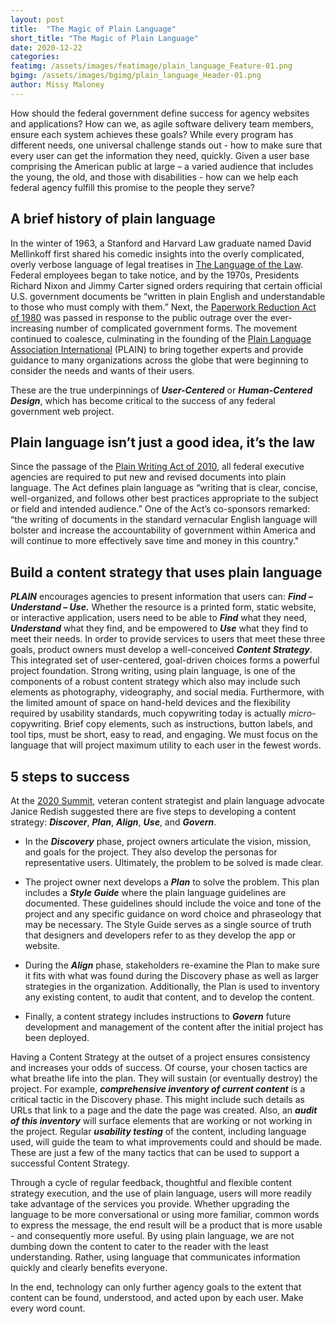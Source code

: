 ```yaml
---
layout: post
title:  "The Magic of Plain Language"
short_title: "The Magic of Plain Language"
date: 2020-12-22
categories:
featimg: /assets/images/featimage/plain_language_Feature-01.png
bgimg: /assets/images/bgimg/plain_language_Header-01.png
author: Missy Maloney
---
```


How should the federal government define success for agency websites and applications? How can we, as agile software delivery team members, ensure each system achieves these goals? While every program has different needs, one universal challenge stands out - how to make sure that every user can get the information they need, quickly. Given a user base comprising the American public at large – a varied audience that includes the young, the old, and those with disabilities - how can we help each federal agency fulfill this promise to the people they serve?

## A brief history of plain language  
In the winter of 1963, a Stanford and Harvard Law graduate named David Mellinkoff first shared his comedic insights into the overly complicated, overly verbose language of legal treatises in [The Language of the Law](https://www.amazon.com/Language-Law-David-Mellinkoff/dp/1592446906). Federal employees began to take notice, and by the 1970s, Presidents Richard Nixon and Jimmy Carter signed orders requiring that certain official U.S. government documents be “written in plain English and understandable to those who must comply with them.” Next, the [Paperwork Reduction Act of 1980](https://www.congress.gov/bill/96th-congress/house-bill/6410) was passed in response to the public outrage over the ever-increasing number of complicated government forms. The movement continued to coalesce, culminating in the founding of the [Plain Language Association International](https://plainlanguagenetwork.org/) (PLAIN) to bring together experts and provide guidance to many organizations across the globe that were beginning to consider the needs and wants of their users.   

These are the true underpinnings of ***User-Centered*** or ***Human-Centered Design***, which has become critical to the success of any federal government web project.   

## Plain language isn’t just a good idea, it’s the law 

Since the passage of the [Plain Writing Act of 2010](https://digital.gov/resources/plain-writing-act-of-2010/), all federal executive agencies are required to put new and revised documents into plain language. The Act defines plain language as “writing that is clear, concise, well-organized, and follows other best practices appropriate to the subject or field and intended audience.” One of the Act’s co-sponsors remarked: “the writing of documents in the standard vernacular English language will bolster and increase the accountability of government within America and will continue to more effectively save time and money in this country." 

## Build a content strategy that uses plain language 

***PLAIN*** encourages agencies to present information that users can: ***Find – Understand – Use.*** Whether the resource is a printed form, static website, or interactive application, users need to be able to ***Find*** what they need, ***Understand*** what they find, and be empowered to ***Use*** what they find to meet their needs. In order to provide services to users that meet these three goals, product owners must develop a well-conceived ***Content Strategy***. This integrated set of user-centered, goal-driven choices forms a powerful project foundation.  Strong writing, using plain language, is one of the components of a robust content strategy which also may include such elements as photography, videography, and social media. Furthermore, with the limited amount of space on hand-held devices and the flexibility required by usability standards, much copywriting today is actually *micro*-copywriting. Brief copy elements, such as instructions, button labels, and tool tips, must be short, easy to read, and engaging. We must focus on the language that will project maximum utility to each user in the fewest words. 

## 5 steps to success 

At the [2020 Summit](https://plainlanguagenetwork.org/conferences/2020-access-for-all/), veteran content strategist and plain language advocate Janice Redish suggested there are five steps to developing a content strategy: ***Discover***, ***Plan***, ***Align***, ***Use***, and ***Govern***.    

- In the ***Discovery*** phase, project owners articulate the vision, mission, and goals for the project. They also develop the personas for representative users. Ultimately, the problem to be solved is made clear. 

- The project owner next develops a ***Plan*** to solve the problem. This plan includes a ***Style Guide*** where the plain language guidelines are documented. These guidelines should include the voice and tone of the project and any specific guidance on word choice and phraseology that may be necessary. The Style Guide serves as a single source of truth that designers and developers refer to as they develop the app or website. 

- During the ***Align*** phase, stakeholders re-examine the Plan to make sure it fits with what was found during the Discovery phase as well as larger strategies in the organization. Additionally, the Plan is used to inventory any existing content, to audit that content, and to develop the content.   

- Finally, a content strategy includes instructions to ***Govern*** future development and management of the content after the initial project has been deployed. 

Having a Content Strategy at the outset of a project ensures consistency and increases your odds of success. Of course, your chosen tactics are what breathe life into the plan. They will sustain (or eventually destroy) the project. For example, ***comprehensive inventory of current content*** is a critical tactic in the Discovery phase.  This might include such details as URLs that link to a page and the date the page was created.  Also, an ***audit of this inventory*** will surface elements that are working or not working in the project. Regular ***usability testing*** of the content, including language used, will guide the team to what improvements could and should be made. These are just a few of the many tactics that can be used to support a successful Content Strategy. 

Through a cycle of regular feedback, thoughtful and flexible content strategy execution, and the use of plain language, users will more readily take advantage of the services you provide. Whether upgrading the language to be more conversational or using more familiar, common words to express the message, the end result will be a product that is more usable - and consequently more useful.  By using plain language, we are not dumbing down the content to cater to the reader with the least understanding. Rather, using language that communicates information quickly and clearly benefits everyone.   

In the end, technology can only further agency goals to the extent that content can be found, understood, and acted upon by each user. Make every word count.